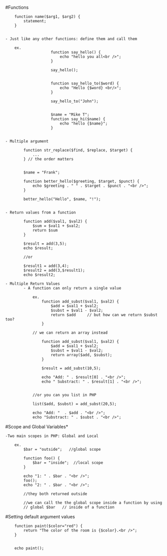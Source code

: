 #Functions

		function name($arg1, $arg2) {
			statement;
		}


	- Just like any other functions: define them and call them
	
		ex.				
						function say_hello() {
							echo "hello you all<br />";
						}

						say_hello();


						function say_hello_to($word) {
							echo "Hello {$word} <br/>";
						}

						say_hello_to("John");


						$name = "Mike T";
						function say_hi($name) {
							echo "hello {$name}";
						}


	- Multiple argument

			function str_replace($find, $replace, $target) {
				...
			} // the order matters


			$name = "Frank";

			function better_hello($greeting, $target, $punct) {
				echo $greeting . " " . $target . $punct . "<br />";
			}

			better_hello("Hello", $name, "!");


	- Return values from a function

			function add($val1, $val2) {
				$sum = $val1 + $val2;
				return $sum
			}

			$result = add(3,5);
			echo $result;

			//or

			$result1 = add(3,4);
			$result2 = add(3,$result1);
			echo $result2;

	- Multiple Return Values
			- A function can only return a single value

				ex.
					function add_subst($val1, $val2) {
						$add = $val1 + $val2;
						$subst = $val1 - $val2;
						return $add   	// but how can we return $subst too?
					}

				// we can return an array instead

					function add_subst($val1, $val2) {
						$add = $val1 + $val2;
						$subst = $val1 - $val2;
						return array($add, $subst);
					}

					$result = add_subst(10,5);
					
					echo "Add: " . $result[0] . "<br />";
					echo " Substract: " . $result[1] . "<br />";


				//or you can you list in PHP

				list($add, $subst) = add_subst(20,5);

				echo "Add: "  . $add . "<br />";
				echo "Substract: " . $subst . "<br />";


#Scope and Global Variables*

	-Two main scopes in PHP: Global and Local

		ex.
			$bar = "outside";   //global scope

			function foo() {
				$bar = "inside";  //local scope
			}

			echo "1: " . $bar . "<br />";
			foo();
			echo "2: " . $bar . "<br />";

			//they both returned outside 

			//we can call the the global scope inside a function by using
			// global $bar   // inside of a function


#Setting default argument values
	
		function paint($color="red") {
			return "The color of the room is {$color}.<br />";
		}

	
		echo paint();





